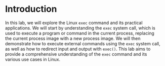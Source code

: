 # Introduction

In this lab, we will explore the Linux `exec` command and its practical applications. We will start by understanding the `exec` system call, which is used to execute a program or command in the current process, replacing the current process image with a new process image. We will then demonstrate how to execute external commands using the `exec` system call, as well as how to redirect input and output with `exec()`. This lab aims to provide a comprehensive understanding of the `exec` command and its various use cases in Linux.
